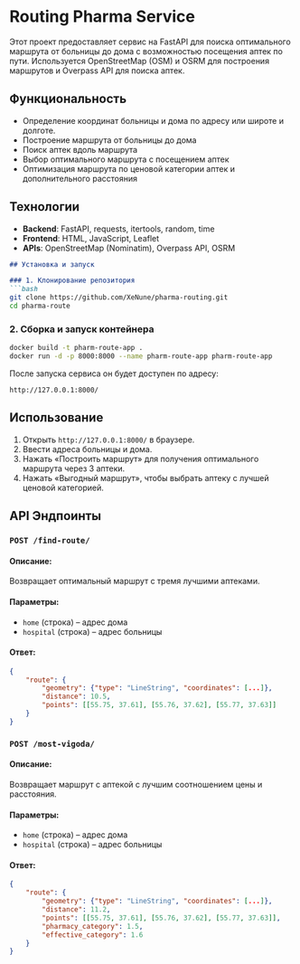 # Routing Pharma Service

Этот проект предоставляет сервис на FastAPI для поиска оптимального маршрута от больницы до дома с возможностью посещения аптек по пути. Используется OpenStreetMap (OSM) и OSRM для построения маршрутов и Overpass API для поиска аптек.

## Функциональность
- Определение координат больницы и дома по адресу или широте и долготе.
- Построение маршрута от больницы до дома
- Поиск аптек вдоль маршрута
- Выбор оптимального маршрута с посещением аптек
- Оптимизация маршрута по ценовой категории аптек и дополнительного расстояния

## Технологии
- **Backend**: FastAPI, requests, itertools, random, time
- **Frontend**: HTML, JavaScript, Leaflet
- **APIs**: OpenStreetMap (Nominatim), Overpass API, OSRM


```markdown
## Установка и запуск

### 1. Клонирование репозитория
```bash
git clone https://github.com/XeNune/pharma-routing.git
cd pharma-route
```

### 2. Сборка и запуск контейнера
```bash
docker build -t pharm-route-app .
docker run -d -p 8000:8000 --name pharm-route-app pharm-route-app
```
После запуска сервиса он будет доступен по адресу:
```
http://127.0.0.1:8000/
```

## Использование

1. Открыть `http://127.0.0.1:8000/` в браузере.
2. Ввести адреса больницы и дома.
3. Нажать «Построить маршрут» для получения оптимального маршрута через 3 аптеки.
4. Нажать «Выгодный маршрут», чтобы выбрать аптеку с лучшей ценовой категорией.

## API Эндпоинты

### `POST /find-route/`
#### Описание:
Возвращает оптимальный маршрут с тремя лучшими аптеками.
#### Параметры:
- `home` (строка) – адрес дома
- `hospital` (строка) – адрес больницы
#### Ответ:
```json
{
    "route": {
        "geometry": {"type": "LineString", "coordinates": [...]},
        "distance": 10.5,
        "points": [[55.75, 37.61], [55.76, 37.62], [55.77, 37.63]]
    }
}
```

### `POST /most-vigoda/`
#### Описание:
Возвращает маршрут с аптекой с лучшим соотношением цены и расстояния.
#### Параметры:
- `home` (строка) – адрес дома
- `hospital` (строка) – адрес больницы
#### Ответ:
```json
{
    "route": {
        "geometry": {"type": "LineString", "coordinates": [...]},
        "distance": 11.2,
        "points": [[55.75, 37.61], [55.76, 37.62], [55.77, 37.63]],
        "pharmacy_category": 1.5,
        "effective_category": 1.6
    }
}
```